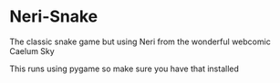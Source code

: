 # Neri-Snake

The classic snake game but using Neri from the wonderful webcomic Caelum Sky

This runs using pygame so make sure you have that installed
